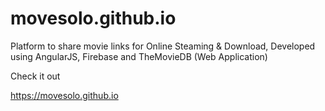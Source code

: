# movesolo.github.io

Platform to share movie links for Online Steaming &amp; Download, 
Developed using AngularJS, Firebase and TheMovieDB (Web Application)


Check it out

https://movesolo.github.io
